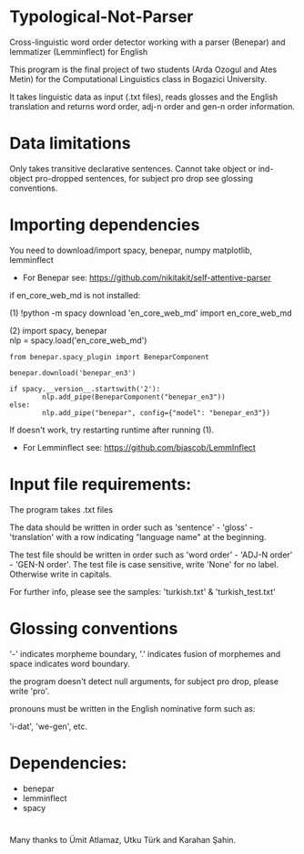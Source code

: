 # Typological-Not-Parser
Cross-linguistic word order detector working with a parser (Benepar) and lemmatizer (Lemminflect) for English

This program is the final project of two students (Arda Ozogul and Ates Metin) for the Computational Linguistics class in Bogazici University.

It takes linguistic data as input (.txt files), reads glosses and the English translation and returns word order, adj-n order and gen-n order information. 

# Data limitations

Only takes transitive declarative sentences. Cannot take object or ind-object pro-dropped sentences, for subject pro drop see glossing conventions. 


# Importing dependencies

You need to download/import spacy, benepar, numpy matplotlib, lemminflect

- For Benepar see: https://github.com/nikitakit/self-attentive-parser

 if en_core_web_md is not installed:

  (1)	!python -m spacy download 'en_core_web_md'
	import en_core_web_md

  (2)	import spacy, benepar      
	nlp = spacy.load('en_core_web_md')

	from benepar.spacy_plugin import BeneparComponent

	benepar.download('benepar_en3')

	if spacy.__version__.startswith('2'):
    	    nlp.add_pipe(BeneparComponent("benepar_en3"))
	else:
    	    nlp.add_pipe("benepar", config={"model": "benepar_en3"})

  If doesn't work, try restarting runtime after running (1).


- For Lemminflect see: https://github.com/bjascob/LemmInflect


# Input file requirements:

The program takes .txt files

The data should be written in order such as 'sentence' - 'gloss' - 'translation' with a row indicating "language name" at the beginning. 

The test file should be written in order such as 'word order' - 'ADJ-N order' - 'GEN-N order'. The test file is case sensitive, write 'None' for no label. Otherwise write in capitals. 

For further info, please see the samples: 'turkish.txt' & 'turkish_test.txt'


# Glossing conventions

'-' indicates morpheme boundary, '.' indicates fusion of morphemes and space indicates word boundary. 

the program doesn't detect null arguments, for subject pro drop, please write 'pro'.

pronouns must be written in the English nominative form such as:
  
   'i-dat', 'we-gen', etc.


# Dependencies:

- benepar
- lemminflect
- spacy

# 

Many thanks to Ümit Atlamaz, Utku Türk and Karahan Şahin.

